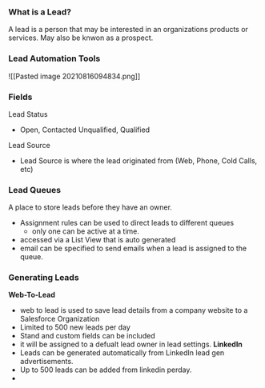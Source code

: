 ### What is a Lead?
A lead is a person that may be interested in an organizations products or services. May also be knwon as a prospect. 

### Lead Automation Tools

![[Pasted image 20210816094834.png]]
### Fields
Lead Status
- Open, Contacted Unqualified, Qualified

Lead Source
- Lead Source is where the lead originated from (Web, Phone, Cold Calls, etc)



### Lead Queues
A place to store leads before they have an owner.
- Assignment rules can be used to direct leads to different queues
	- only one can be active at a time. 
- accessed via a List View that is auto generated
- email can be specified to send emails when a lead is assigned to the queue. 



### Generating Leads

**Web-To-Lead**
- web to lead is used to save lead details from a company website to a Salesforce Organization
- Limited to 500 new leads per day
- Stand and custom fields can be included
- it will be assigned to a defualt lead owner in lead settings. 
**LinkedIn**
- Leads can be generated automatically from LinkedIn lead gen advertisements. 
- Up to 500 leads can be added from linkedin perday. 
- 